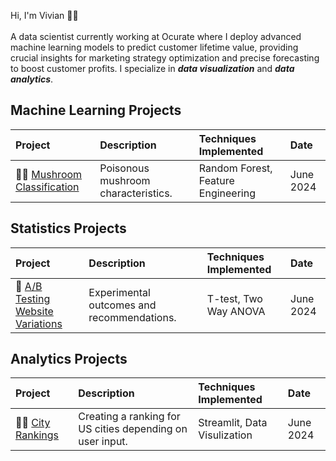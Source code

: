 <p> Hi, I'm Vivian 👋🏻
<br>
<br>
A data scientist currently working at Ocurate where I deploy advanced machine learning models to
predict customer lifetime value,
providing crucial insights for marketing strategy optimization and precise forecasting to boost
customer profits. I specialize in
<i><b>data visualization</b></i> and <i><b>data analytics</b></i>.
<br>

## Machine Learning Projects
| Project              | Description | Techniques Implemented | Date |
| :------------------- | :------- | :----- | :----- |
| 🍄‍🟫 [Mushroom Classification](https://github.com/Vivian-Ellis/ML/blob/main/Mushroom%20Classification%20%3A%20Random%20Forest/random_forest.ipynb)  |   Poisonous mushroom characteristics.   | Random Forest, Feature Engineering | June 2024 |

## Statistics Projects
| Project              | Description | Techniques Implemented | Date |
| :------------------- | :------- | :----- | :----- |
| 📲 [A/B Testing Website Variations](https://www.kaggle.com/code/vellis1/a-b-testing-website-variations)  |   Experimental outcomes and recommendations.   | T-test, Two Way ANOVA | June 2024 |

## Analytics Projects
| Project              | Description | Techniques Implemented | Date |
| :------------------- | :------- | :----- | :----- |
| 🍄‍🟫 [City Rankings](https://github.com/Vivian-Ellis/city-rankings/blob/main/streamlit_app.py)  |   Creating a ranking for US cities depending on user input.   | Streamlit, Data Visulization | June 2024 |